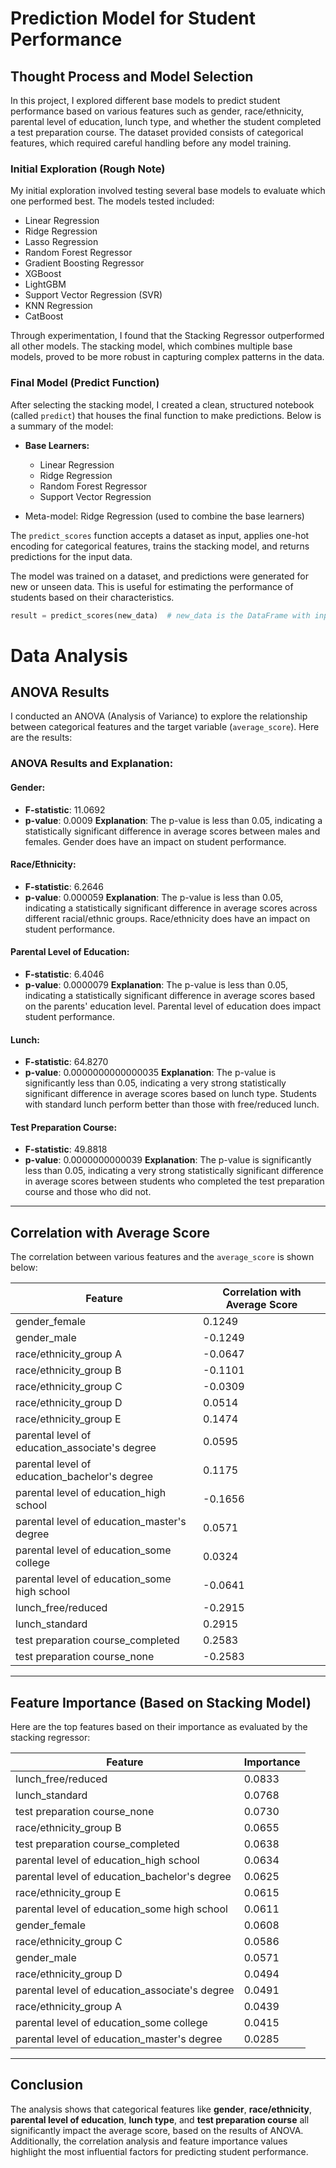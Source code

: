 # Prediction Model for Student Performance

## Thought Process and Model Selection

In this project, I explored different base models to predict student performance based on various features such as gender, race/ethnicity, parental level of education, lunch type, and whether the student completed a test preparation course. The dataset provided consists of categorical features, which required careful handling before any model training.

### Initial Exploration (Rough Note)

My initial exploration involved testing several base models to evaluate which one performed best. The models tested included:

- Linear Regression
- Ridge Regression
- Lasso Regression
- Random Forest Regressor
- Gradient Boosting Regressor
- XGBoost
- LightGBM
- Support Vector Regression (SVR)
- KNN Regression
- CatBoost

Through experimentation, I found that the Stacking Regressor outperformed all other models. The stacking model, which combines multiple base models, proved to be more robust in capturing complex patterns in the data.

### Final Model (Predict Function)

After selecting the stacking model, I created a clean, structured notebook (called `predict`) that houses the final function to make predictions. Below is a summary of the model:

- **Base Learners:**

  - Linear Regression
  - Ridge Regression
  - Random Forest Regressor
  - Support Vector Regression

- Meta-model: Ridge Regression (used to combine the base learners)

The `predict_scores` function accepts a dataset as input, applies one-hot encoding for categorical features, trains the stacking model, and returns predictions for the input data.

The model was trained on a dataset, and predictions were generated for new or unseen data. This is useful for estimating the performance of students based on their characteristics.

```python
result = predict_scores(new_data)  # new_data is the DataFrame with input features

```

# Data Analysis

## ANOVA Results

I conducted an ANOVA (Analysis of Variance) to explore the relationship between categorical features and the target variable (`average_score`). Here are the results:

### ANOVA Results and Explanation:

#### Gender:

- **F-statistic**: 11.0692
- **p-value**: 0.0009
  **Explanation**: The p-value is less than 0.05, indicating a statistically significant difference in average scores between males and females. Gender does have an impact on student performance.

#### Race/Ethnicity:

- **F-statistic**: 6.2646
- **p-value**: 0.000059
  **Explanation**: The p-value is less than 0.05, indicating a statistically significant difference in average scores across different racial/ethnic groups. Race/ethnicity does have an impact on student performance.

#### Parental Level of Education:

- **F-statistic**: 6.4046
- **p-value**: 0.0000079
  **Explanation**: The p-value is less than 0.05, indicating a statistically significant difference in average scores based on the parents' education level. Parental level of education does impact student performance.

#### Lunch:

- **F-statistic**: 64.8270
- **p-value**: 0.0000000000000035
  **Explanation**: The p-value is significantly less than 0.05, indicating a very strong statistically significant difference in average scores based on lunch type. Students with standard lunch perform better than those with free/reduced lunch.

#### Test Preparation Course:

- **F-statistic**: 49.8818
- **p-value**: 0.0000000000039
  **Explanation**: The p-value is significantly less than 0.05, indicating a very strong statistically significant difference in average scores between students who completed the test preparation course and those who did not.

---

## Correlation with Average Score

The correlation between various features and the `average_score` is shown below:

| **Feature**                                    | **Correlation with Average Score** |
| ---------------------------------------------- | ---------------------------------- |
| gender_female                                  | 0.1249                             |
| gender_male                                    | -0.1249                            |
| race/ethnicity_group A                         | -0.0647                            |
| race/ethnicity_group B                         | -0.1101                            |
| race/ethnicity_group C                         | -0.0309                            |
| race/ethnicity_group D                         | 0.0514                             |
| race/ethnicity_group E                         | 0.1474                             |
| parental level of education_associate's degree | 0.0595                             |
| parental level of education_bachelor's degree  | 0.1175                             |
| parental level of education_high school        | -0.1656                            |
| parental level of education_master's degree    | 0.0571                             |
| parental level of education_some college       | 0.0324                             |
| parental level of education_some high school   | -0.0641                            |
| lunch_free/reduced                             | -0.2915                            |
| lunch_standard                                 | 0.2915                             |
| test preparation course_completed              | 0.2583                             |
| test preparation course_none                   | -0.2583                            |

---

## Feature Importance (Based on Stacking Model)

Here are the top features based on their importance as evaluated by the stacking regressor:

| **Feature**                                    | **Importance** |
| ---------------------------------------------- | -------------- |
| lunch_free/reduced                             | 0.0833         |
| lunch_standard                                 | 0.0768         |
| test preparation course_none                   | 0.0730         |
| race/ethnicity_group B                         | 0.0655         |
| test preparation course_completed              | 0.0638         |
| parental level of education_high school        | 0.0634         |
| parental level of education_bachelor's degree  | 0.0625         |
| race/ethnicity_group E                         | 0.0615         |
| parental level of education_some high school   | 0.0611         |
| gender_female                                  | 0.0608         |
| race/ethnicity_group C                         | 0.0586         |
| gender_male                                    | 0.0571         |
| race/ethnicity_group D                         | 0.0494         |
| parental level of education_associate's degree | 0.0491         |
| race/ethnicity_group A                         | 0.0439         |
| parental level of education_some college       | 0.0415         |
| parental level of education_master's degree    | 0.0285         |

---

## Conclusion

The analysis shows that categorical features like **gender**, **race/ethnicity**, **parental level of education**, **lunch type**, and **test preparation course** all significantly impact the average score, based on the results of ANOVA. Additionally, the correlation analysis and feature importance values highlight the most influential factors for predicting student performance.
